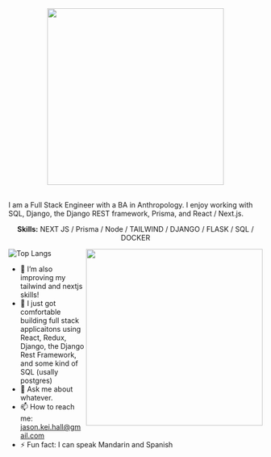 <div align='center'>
<Img src='https://media.giphy.com/media/bnC70HkiVrZEheSeYS/giphy.gif' width=350 />
</div>
<br/>
<p>
  <div>
I am a Full Stack Engineer with a BA in Anthropology.  I enjoy working with SQL, Django, the Django REST framework, Prisma, and React / Next.js.
    </div>
</p>
<p align='center'>
  <b>Skills:</b> NEXT JS / Prisma / Node / TAILWIND / DJANGO / FLASK /  SQL / DOCKER
</p>
<img src="https://github.com/Jkhall81/Jkhall81/blob/master/70804f7e25b11f29db904f2fa7b4cd9d.gif" width="350" align='right'>

![Top Langs](https://github-readme-stats.vercel.app/api/top-langs/?username=Jkhall81&show_icons=true&langs_count=9)

- 🌱 I’m also improving my tailwind and nextjs skills!
- 🤔 I just got comfortable building full stack applicaitons using React, Redux, Django, the Django Rest Framework, and some kind of SQL (usally postgres)
- 💬 Ask me about whatever.
- 📫 How to reach me:  jason.kei.hall@gmail.com
- ⚡ Fun fact: I can speak Mandarin and Spanish 
